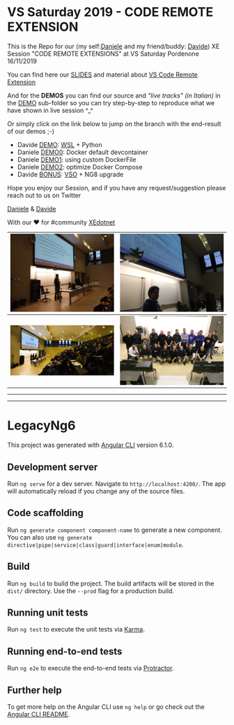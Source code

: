 # VS Saturday 2019 - CODE REMOTE EXTENSION

This is the Repo for our (my self:[Daniele](https://github.com/dmorosinotto) and my friend/buddy: [Davide](https://github.com/billiblu)) XE Session "CODE REMOTE EXTENSIONS" at VS Saturday Pordenone 16/11/2019

You can find here our [SLIDES](VsSatPN19_VSCodeRemote.pptx) and material about [VS Code Remote Extension](https://code.visualstudio.com/docs/remote/remote-overview)

And for the **DEMOS** you can find our source and _"live tracks" (in Italian)_ in the [DEMO](DEMO) sub-folder so you can try step-by-step to reproduce what we have shown in live session ^\_^

Or simply click on the link below to jump on the branch with the end-result of our demos ;-)

- Davide [DEMO](DEMO/DAVIDE): [WSL](https://docs.microsoft.com/it-it/windows/wsl/install-win10) + Python
- Daniele [DEMO0](https://github.com/dmorosinotto/VSSat19_Code_RemoteExt/tree/0-default-node-8): Docker default devcontainer
- Daniele [DEMO1](https://github.com/dmorosinotto/VSSat19_Code_RemoteExt/tree/1-docker-slim+volume): using custom DockerFile
- Daniele [DEMO2](https://github.com/dmorosinotto/VSSat19_Code_RemoteExt/tree/2-docker-compose+auto): optimize Docker Compose
- Davide [BONUS](https://github.com/dmorosinotto/VSSat19_Code_RemoteExt/tree/3-vso-ng8-update): [VSO](https://online.visualstudio.com) + NG8 upgrade

Hope you enjoy our Session, and if you have any request/suggestion please reach out to us on Twitter

[Daniele](https://twitter.com/dmorosinotto) & [Davide](https://twitter.com/davidecontin)

With our ❤️ for #community [XEdotnet](https://www.xedotnet.org)

| ![Photo1 of our Session](images/OurSession1.jpeg) | ![Photo2 of our Session](images/OurSession2.jpeg) |
| ------------------------------------------------- | ------------------------------------------------- |
| ![VS Saturday 2019 attendes](images/VSSat19.jpeg) | ![Speakers photo](images/Speakers.jpeg)           |

---

---

# LegacyNg6

This project was generated with [Angular CLI](https://github.com/angular/angular-cli) version 6.1.0.

## Development server

Run `ng serve` for a dev server. Navigate to `http://localhost:4200/`. The app will automatically reload if you change any of the source files.

## Code scaffolding

Run `ng generate component component-name` to generate a new component. You can also use `ng generate directive|pipe|service|class|guard|interface|enum|module`.

## Build

Run `ng build` to build the project. The build artifacts will be stored in the `dist/` directory. Use the `--prod` flag for a production build.

## Running unit tests

Run `ng test` to execute the unit tests via [Karma](https://karma-runner.github.io).

## Running end-to-end tests

Run `ng e2e` to execute the end-to-end tests via [Protractor](http://www.protractortest.org/).

## Further help

To get more help on the Angular CLI use `ng help` or go check out the [Angular CLI README](https://github.com/angular/angular-cli/blob/master/README.md).

